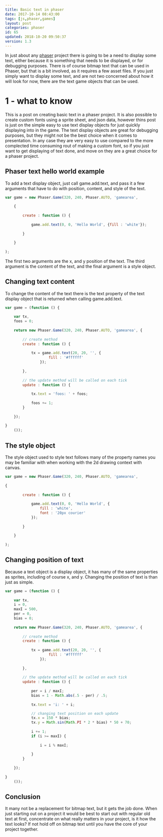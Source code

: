 ```yaml
---
title: Basic text in phaser
date: 2017-10-14 08:43:00
tags: [js,phaser,games]
layout: post
categories: phaser
id: 65
updated: 2018-10-20 09:50:37
version: 1.3
---
```


In just about any [phaser](http://phaser.io) project there is going to be a need to display some text, either because it is something that needs to be displayed, or for debugging purposes. There is of course bitmap text that can be used in Phaser, but that is a bit involved, as it requires a few asset files. If you just simply want to display some text, and are not two concerned about how it will look for now, there are the text game objects that can be used.

<!-- more -->

# 1 - what to know

This is a post on creating basic text in a phaser project. It is also possible to create custom fonts using a sprite sheet, and json data, however thins post is just on the simple easy to use text display objects for just quickly displaying into in the game. The text display objects are great for debugging purposes, but they might not be the best choice when it comes to presentation. In any case they are very easy to use compared to the more complected time consuming rout of making a custom font, so if you just want to get displaying of text done, and move on they are a great choice for a phaser project.

## Phaser text hello world example

To add a text display object, just call game.add.text, and pass it a few arguments that have to do with position, content, and style of the text.

```js
var game = new Phaser.Game(320, 240, Phaser.AUTO, 'gamearea', 
 
    {
 
        create : function () {
 
            game.add.text(0, 0, 'Hello World', {fill : 'white'});
 
        }
 
    }
 
);
```

The first two arguments are the x, and y position of the text. The third argument is the content of the text, and the final argument is a style object.

## Changing text content

To change the content of the text there is the text property of the text display object that is returned when calling game.add.text.

```js
var game = (function () {
 
    var tx,
    foos = 0;
 
    return new Phaser.Game(320, 240, Phaser.AUTO, 'gamearea', {
 
        // create method
        create : function () {
 
            tx = game.add.text(20, 20, '', {
                    fill : '#ffffff'
                });
 
        },
 
        // the update method will be called on each tick
        update : function () {
 
            tx.text = 'foos: ' + foos;
 
            foos += 1;
        }
 
    });
 
}
    ());
```

## The style object

The style object used to style text follows many of the property names you may be familiar with when working with the 2d drawing context with canvas.

```js
var game = new Phaser.Game(320, 240, Phaser.AUTO, 'gamearea', 
 
{
 
        create : function () {
 
            game.add.text(0, 0, 'Hello World', {
                fill : 'white',
                font : '20px courier'
            });
 
        }
 
    }
 
);
```

## Changing position of text

Because a text object is a display object, it has many of the same properties as sprites, including of course x, and y. Changing the position of text is than just as simple.

```js
var game = (function () {
 
    var tx,
    i = 0,
    maxI = 500,
    per = 0,
    bias = 0;
 
    return new Phaser.Game(320, 240, Phaser.AUTO, 'gamearea', {
 
        // create method
        create : function () {
 
            tx = game.add.text(20, 20, '', {
                    fill : '#ffffff'
                });
 
        },
 
        // the update method will be called on each tick
        update : function () {
 
            per = i / maxI;
            bias = 1 - Math.abs(.5 - per) / .5;
 
            tx.text = 'i: ' + i;

            // changing text position on each update
            tx.x = 150 * bias;
            tx.y = Math.sin(Math.PI * 2 * bias) * 50 + 70;
 
            i += 1;
            if (i >= maxI) {
 
                i = i % maxI;
 
            }
        }
 
    });
 
}
    ());
```

## Conclusion

It many not be a replacement for bitmap text, but it gets the job done. When just starting out on a project it would be best to start out with regular old text at first, concentrate on what really matters in your project, is it how the text looks? If not hold off on bitmap text until you have the core of your project together.
